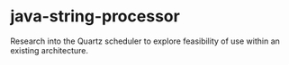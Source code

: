 # java-string-processor
Research into the Quartz scheduler to explore feasibility of use within an existing architecture.
